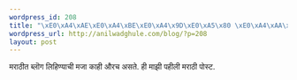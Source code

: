 ```yaml
--- 
wordpress_id: 208
title: "\xE0\xA4\xAE\xE0\xA4\xBE\xE0\xA4\x9D\xE0\xA5\x80 \xE0\xA4\xAA\xE0\xA4\xB9\xE0\xA5\x80\xE0\xA4\xB2\xE0\xA5\x80 \xE0\xA4\xAE\xE0\xA4\xB0\xE0\xA4\xBE\xE0\xA4\xA0\xE0\xA5\x80 \xE0\xA4\xAA\xE0\xA5\x8B\xE0\xA4\xB8\xE0\xA5\x8D\xE0\xA4\x9F"
wordpress_url: http://anilwadghule.com/blog/?p=208
layout: post
---
```

मराठीत ब्लॊग लिहिण्याची मजा काही औरच असते. ही माझी पहीली मराठी पोस्ट.
